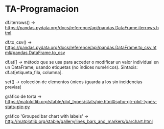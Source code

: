 # TA-Programacion

df.iterrows() -> https://pandas.pydata.org/docs/reference/api/pandas.DataFrame.iterrows.html

df.to_csv() -> https://pandas.pydata.org/docs/reference/api/pandas.DataFrame.to_csv.html#pandas.DataFrame.to_csv

df.at[] -> método que se usa para acceder o modificar un valor individual en un DataFrame, usando etiquetas (no índices numéricos). Sintaxis: df.at[etiqueta_fila, columna].

set() -> colección de elementos únicos (guarda a los sin incidencias previas)

gráfico de torta -> https://matplotlib.org/stable/plot_types/stats/pie.html#sphx-glr-plot-types-stats-pie-py

gráfico 'Grouped bar chart with labels' -> http://matplotlib.org/stable/gallery/lines_bars_and_markers/barchart.html
